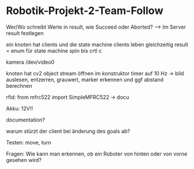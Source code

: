 # Robotik-Projekt-2-Team-Follow
Wer/Wo schreibt Werte in result, wie Succeed oder Aborted?
--> Im Server result festlegen

ein knoten hat clients und die state machine
clients leben gleichzeitig
result = enum für state machine
spin bis crtl c

kamera
/dev/video0

knoten hat cv2 object
stream öffnen im konstruktor
timer auf 10 Hz
-> bild auslesen, entzerren, grauwert, marker erkennen und ggf abstand berechnen

rfid:
from mfrc522 import SimpleMFRC522
-> docu

Akku: 12V!!

documentation?

warum stürzt der client bei änderung des goals ab?

Testen: move, turn

 Fragen: 
 Wie kann man erkennen, ob ein Roboter von hinten oder von vorne gesehen wird?
 
